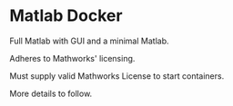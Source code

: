 # Matlab Docker


Full Matlab with GUI and a minimal Matlab. 

Adheres to Mathworks' licensing. 

Must supply valid Mathworks License to start containers.

More details to follow.

